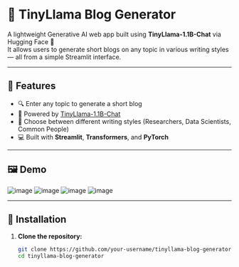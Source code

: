 # 📝 TinyLlama Blog Generator

A lightweight Generative AI web app built using **TinyLlama-1.1B-Chat** via Hugging Face 🤖  
It allows users to generate short blogs on any topic in various writing styles — all from a simple Streamlit interface.

---

## 🚀 Features

- 🔍 Enter any topic to generate a short blog
- 🧠 Powered by [TinyLlama-1.1B-Chat](https://huggingface.co/TinyLlama/TinyLlama-1.1B-Chat)
- 🎨 Choose between different writing styles (Researchers, Data Scientists, Common People)
- 💻 Built with **Streamlit**, **Transformers**, and **PyTorch**

---

## 🖼️ Demo

![image](https://github.com/user-attachments/assets/cfd39179-4f8c-4a11-a207-08dd628ade1d)
![image](https://github.com/user-attachments/assets/5daf9509-4c97-487c-8d0b-167952db43e9)
![image](https://github.com/user-attachments/assets/1a863199-4548-4c67-aca7-b32793fe3a79)
![image](https://github.com/user-attachments/assets/658e2a39-d921-41f0-acfa-cb7cddf13175)


---

## 🔧 Installation

1. **Clone the repository:**
   ```bash
   git clone https://github.com/your-username/tinyllama-blog-generator.git
   cd tinyllama-blog-generator
